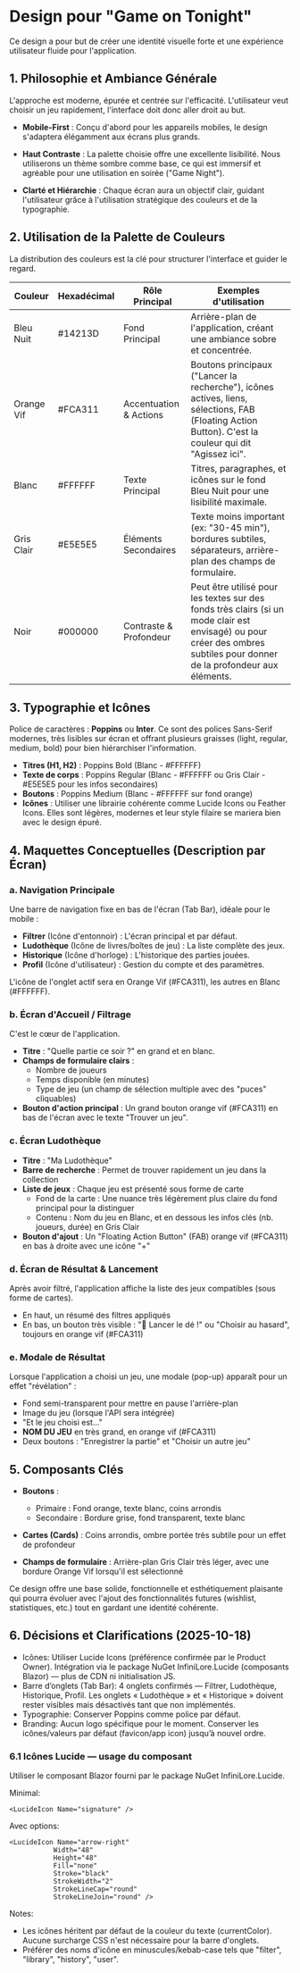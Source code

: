 # Design pour "Game on Tonight"

Ce design a pour but de créer une identité visuelle forte et une expérience utilisateur fluide pour l'application.

## 1. Philosophie et Ambiance Générale

L'approche est moderne, épurée et centrée sur l'efficacité. L'utilisateur veut choisir un jeu rapidement, l'interface doit donc aller droit au but.

- **Mobile-First** : Conçu d'abord pour les appareils mobiles, le design s'adaptera élégamment aux écrans plus grands.

- **Haut Contraste** : La palette choisie offre une excellente lisibilité. Nous utiliserons un thème sombre comme base, ce qui est immersif et agréable pour une utilisation en soirée ("Game Night").

- **Clarté et Hiérarchie** : Chaque écran aura un objectif clair, guidant l'utilisateur grâce à l'utilisation stratégique des couleurs et de la typographie.

## 2. Utilisation de la Palette de Couleurs

La distribution des couleurs est la clé pour structurer l'interface et guider le regard.

| Couleur | Hexadécimal | Rôle Principal | Exemples d'utilisation |
|---------|-------------|----------------|------------------------|
| Bleu Nuit | #14213D | Fond Principal | Arrière-plan de l'application, créant une ambiance sobre et concentrée. |
| Orange Vif | #FCA311 | Accentuation & Actions | Boutons principaux ("Lancer la recherche"), icônes actives, liens, sélections, FAB (Floating Action Button). C'est la couleur qui dit "Agissez ici". |
| Blanc | #FFFFFF | Texte Principal | Titres, paragraphes, et icônes sur le fond Bleu Nuit pour une lisibilité maximale. |
| Gris Clair | #E5E5E5 | Éléments Secondaires | Texte moins important (ex: "30-45 min"), bordures subtiles, séparateurs, arrière-plan des champs de formulaire. |
| Noir | #000000 | Contraste & Profondeur | Peut être utilisé pour les textes sur des fonds très clairs (si un mode clair est envisagé) ou pour créer des ombres subtiles pour donner de la profondeur aux éléments. |

## 3. Typographie et Icônes

Police de caractères : **Poppins** ou **Inter**. Ce sont des polices Sans-Serif modernes, très lisibles sur écran et offrant plusieurs graisses (light, regular, medium, bold) pour bien hiérarchiser l'information.

- **Titres (H1, H2)** : Poppins Bold (Blanc - #FFFFFF)
- **Texte de corps** : Poppins Regular (Blanc - #FFFFFF ou Gris Clair - #E5E5E5 pour les infos secondaires)
- **Boutons** : Poppins Medium (Blanc - #FFFFFF sur fond orange)
- **Icônes** : Utiliser une librairie cohérente comme Lucide Icons ou Feather Icons. Elles sont légères, modernes et leur style filaire se mariera bien avec le design épuré.

## 4. Maquettes Conceptuelles (Description par Écran)

### a. Navigation Principale

Une barre de navigation fixe en bas de l'écran (Tab Bar), idéale pour le mobile :

- **Filtrer** (Icône d'entonnoir) : L'écran principal et par défaut.
- **Ludothèque** (Icône de livres/boîtes de jeu) : La liste complète des jeux.
- **Historique** (Icône d'horloge) : L'historique des parties jouées.
- **Profil** (Icône d'utilisateur) : Gestion du compte et des paramètres.

L'icône de l'onglet actif sera en Orange Vif (#FCA311), les autres en Blanc (#FFFFFF).

### b. Écran d'Accueil / Filtrage

C'est le cœur de l'application.

- **Titre** : "Quelle partie ce soir ?" en grand et en blanc.
- **Champs de formulaire clairs** :
  - Nombre de joueurs
  - Temps disponible (en minutes)
  - Type de jeu (un champ de sélection multiple avec des "puces" cliquables)
- **Bouton d'action principal** : Un grand bouton orange vif (#FCA311) en bas de l'écran avec le texte "Trouver un jeu".

### c. Écran Ludothèque

- **Titre** : "Ma Ludothèque"
- **Barre de recherche** : Permet de trouver rapidement un jeu dans la collection
- **Liste de jeux** : Chaque jeu est présenté sous forme de carte
  - Fond de la carte : Une nuance très légèrement plus claire du fond principal pour la distinguer
  - Contenu : Nom du jeu en Blanc, et en dessous les infos clés (nb. joueurs, durée) en Gris Clair
- **Bouton d'ajout** : Un "Floating Action Button" (FAB) orange vif (#FCA311) en bas à droite avec une icône "+"

### d. Écran de Résultat & Lancement

Après avoir filtré, l'application affiche la liste des jeux compatibles (sous forme de cartes).

- En haut, un résumé des filtres appliqués
- En bas, un bouton très visible : "🎉 Lancer le dé !" ou "Choisir au hasard", toujours en orange vif (#FCA311)

### e. Modale de Résultat

Lorsque l'application a choisi un jeu, une modale (pop-up) apparaît pour un effet "révélation" :

- Fond semi-transparent pour mettre en pause l'arrière-plan
- Image du jeu (lorsque l'API sera intégrée)
- "Et le jeu choisi est..."
- **NOM DU JEU** en très grand, en orange vif (#FCA311)
- Deux boutons : "Enregistrer la partie" et "Choisir un autre jeu"

## 5. Composants Clés

- **Boutons** :
  - Primaire : Fond orange, texte blanc, coins arrondis
  - Secondaire : Bordure grise, fond transparent, texte blanc

- **Cartes (Cards)** : Coins arrondis, ombre portée très subtile pour un effet de profondeur

- **Champs de formulaire** : Arrière-plan Gris Clair très léger, avec une bordure Orange Vif lorsqu'il est sélectionné

Ce design offre une base solide, fonctionnelle et esthétiquement plaisante qui pourra évoluer avec l'ajout des fonctionnalités futures (wishlist, statistiques, etc.) tout en gardant une identité cohérente.

## 6. Décisions et Clarifications (2025-10-18)

- Icônes: Utiliser Lucide Icons (préférence confirmée par le Product Owner). Intégration via le package NuGet InfiniLore.Lucide (composants Blazor) — plus de CDN ni initialisation JS.
- Barre d’onglets (Tab Bar): 4 onglets confirmés — Filtrer, Ludothèque, Historique, Profil. Les onglets « Ludothèque » et « Historique » doivent rester visibles mais désactivés tant que non implémentés.
- Typographie: Conserver Poppins comme police par défaut.
- Branding: Aucun logo spécifique pour le moment. Conserver les icônes/valeurs par défaut (favicon/app icon) jusqu’à nouvel ordre.


### 6.1 Icônes Lucide — usage du composant

Utiliser le composant Blazor fourni par le package NuGet InfiniLore.Lucide.

Minimal:

```razor
<LucideIcon Name="signature" />
```

Avec options:

```razor
<LucideIcon Name="arrow-right"
           Width="48"
           Height="48"
           Fill="none"
           Stroke="black"
           StrokeWidth="2"
           StrokeLineCap="round"
           StrokeLineJoin="round" />
```

Notes:
- Les icônes héritent par défaut de la couleur du texte (currentColor). Aucune surcharge CSS n'est nécessaire pour la barre d'onglets.
- Préférer des noms d'icône en minuscules/kebab-case tels que "filter", "library", "history", "user".
